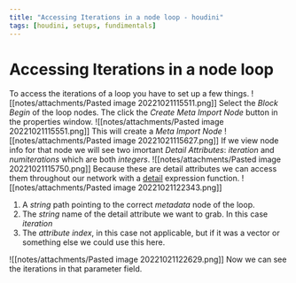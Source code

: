 ```yaml
---
title: "Accessing Iterations in a node loop - houdini"
tags: [houdini, setups, fundimentals]
---
```



# Accessing Iterations in a node loop

To access the iterations of a loop you have to set up a few things.
![[notes/attachments/Pasted image 20221021115511.png]] Select the *Block Begin* of the loop nodes. The click the *Create Meta Import Node* button in the properties window. 
![[notes/attachments/Pasted image 20221021115551.png]]
This will create a *Meta Import Node* 
![[notes/attachments/Pasted image 20221021115627.png]]
If we view node info for that node we will see two imortant *Detail Attributes*: *iteration* and *numiterations* which are both *integers*.
![[notes/attachments/Pasted image 20221021115750.png]]
Because these are detail attributes we can access them throughout our network with a [detail](https://www.sidefx.com/docs/houdini/expressions/detail.html) expression function.
![[notes/attachments/Pasted image 20221021122343.png]]
1. A *string* path pointing to the correct *metadata* node of the loop.
2. The *string* name of the detail attribute we want to grab. In this case *iteration*
3. The *attribute index*, in this case not applicable, but if it was a vector or something else we could use this here.


![[notes/attachments/Pasted image 20221021122629.png]]
Now we can see the iterations in that parameter field.